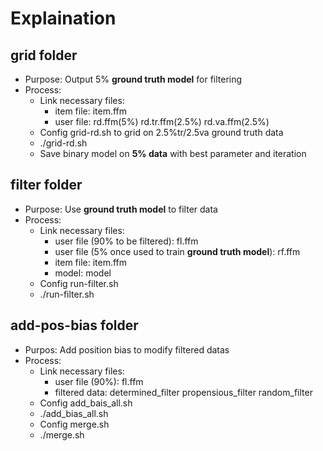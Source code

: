 # Explaination

## grid folder

- Purpose: Output 5% **ground truth model** for filtering
- Process:
    - Link necessary files:
        - item file: item.ffm
        - user file: rd.ffm(5%) rd.tr.ffm(2.5%) rd.va.ffm(2.5%)
    - Config grid-rd.sh to grid on 2.5%tr/2.5va ground truth data
    - ./grid-rd.sh
    - Save binary model on **5% data** with best parameter and iteration


## filter folder

- Purpose: Use **ground truth model** to filter data
- Process:
    - Link necessary files:
        - user file (90% to be filtered): fl.ffm
        - user file (5% once used to train **ground truth model**): rf.ffm
        - item file: item.ffm
        - model: model
    - Config run-filter.sh
    - ./run-filter.sh


## add-pos-bias folder

- Purpos: Add position bias to modify filtered datas
- Process:
    - Link necessary files:
        - user file (90%): fl.ffm
        - filtered data: determined_filter propensious_filter random_filter
    - Config add_bais_all.sh
    - ./add_bias_all.sh
    - Config merge.sh
    - ./merge.sh
